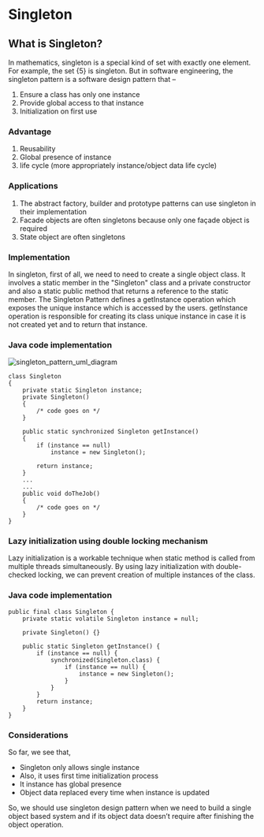 # Singleton

## What is Singleton?

In mathematics, singleton is a special kind of  set with exactly one element.
For example, the set {5} is singleton.
But in software engineering, the singleton pattern is a software design pattern that –

1. 	Ensure a class has only one instance
1. 	Provide global access to that instance
1. 	Initialization on first use


### Advantage
1. 	Reusability 
1. 	Global presence of instance 
1. 	life cycle (more appropriately instance/object data life cycle)


### Applications
1. 	The abstract factory, builder and prototype patterns can use singleton in their implementation
1. 	Facade objects are often singletons because only one façade object is required 
1. 	State object are often singletons

### Implementation
In singleton, first of all, we need to need to create a single object class. It involves a static member in the "Singleton" class and a private constructor and also a static public method that returns a reference to the static member. The Singleton Pattern defines a getInstance operation which exposes the unique instance which is accessed by the users. getInstance operation is responsible for creating its class unique instance in case it is not created yet and to return that instance.
### Java code implementation
![singleton_pattern_uml_diagram](https://cloud.githubusercontent.com/assets/19298597/24719875/1abcdbe2-1a5d-11e7-9153-67f27808da14.jpg)

```
class Singleton
{
	private static Singleton instance;
	private Singleton()
	{
		/* code goes on */
	}

	public static synchronized Singleton getInstance()
	{
		if (instance == null)
			instance = new Singleton();

		return instance;
	}
	...
	...
	public void doTheJob()
	{
		/* code goes on */	
	}
}

```

### Lazy initialization using double locking mechanism
Lazy initialization is a workable technique when static method is called from multiple threads simultaneously. By using lazy initialization with double-checked locking, we can prevent creation of multiple instances of the class.


### Java code implementation

```
public final class Singleton {
    private static volatile Singleton instance = null;

    private Singleton() {}

    public static Singleton getInstance() {
        if (instance == null) {
            synchronized(Singleton.class) {
                if (instance == null) {
                    instance = new Singleton();
                }
            }
        }
        return instance;
    }
}
```


### Considerations

So far, we see that,
- 	Singleton only allows single instance
- 	Also, it uses first time initialization process
- 	It instance has global presence
- 	Object data replaced every time when instance is updated


So, we should use singleton design pattern when we need to build a single object based system and if its object data doesn’t require after finishing the object operation. 
